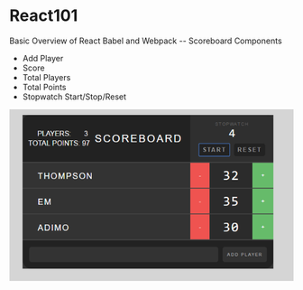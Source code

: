 # React101
Basic Overview of React Babel and Webpack -- Scoreboard Components

- Add Player
- Score
- Total Players
- Total Points
- Stopwatch Start/Stop/Reset

![Scoreboard Image](https://github.com/mthomps4/React101/blob/master/Scoreboard.png?raw=true)
